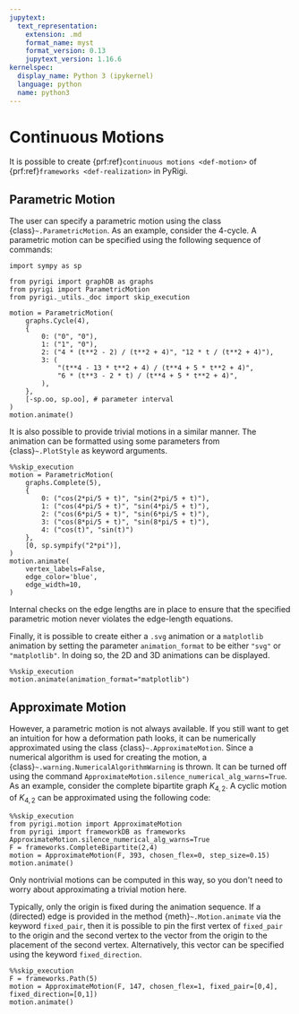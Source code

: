 ```yaml
---
jupytext:
  text_representation:
    extension: .md
    format_name: myst
    format_version: 0.13
    jupytext_version: 1.16.6
kernelspec:
  display_name: Python 3 (ipykernel)
  language: python
  name: python3
---
```


# Continuous Motions

It is possible to create {prf:ref}`continuous motions <def-motion>` of {prf:ref}`frameworks <def-realization>` in PyRigi.

## Parametric Motion

The user can specify a parametric motion using the class {class}`~.ParametricMotion`. 
As an example, consider the 4-cycle. A parametric motion can be specified
using the following sequence of commands:

```{code-cell} ipython3
import sympy as sp

from pyrigi import graphDB as graphs
from pyrigi import ParametricMotion
from pyrigi._utils._doc import skip_execution

motion = ParametricMotion(
    graphs.Cycle(4),
    {
        0: ("0", "0"),
        1: ("1", "0"),
        2: ("4 * (t**2 - 2) / (t**2 + 4)", "12 * t / (t**2 + 4)"),
        3: (
            "(t**4 - 13 * t**2 + 4) / (t**4 + 5 * t**2 + 4)",
            "6 * (t**3 - 2 * t) / (t**4 + 5 * t**2 + 4)",
        ),
    },
    [-sp.oo, sp.oo], # parameter interval
)
motion.animate()
```

It is also possible to provide trivial motions in a similar manner.
The animation can be formatted using some parameters from {class}`~.PlotStyle` as keyword arguments.

```{code-cell} ipython3
%%skip_execution
motion = ParametricMotion(
    graphs.Complete(5),
    {
        0: ("cos(2*pi/5 + t)", "sin(2*pi/5 + t)"),
        1: ("cos(4*pi/5 + t)", "sin(4*pi/5 + t)"),
        2: ("cos(6*pi/5 + t)", "sin(6*pi/5 + t)"),
        3: ("cos(8*pi/5 + t)", "sin(8*pi/5 + t)"),
        4: ("cos(t)", "sin(t)")
    },
    [0, sp.sympify("2*pi")],
)
motion.animate(
    vertex_labels=False,
    edge_color='blue',
    edge_width=10,
)
```

Internal checks on the edge lengths are in place to ensure that the specified parametric motion
never violates the edge-length equations. 

Finally, it is possible to create either a ``.svg`` animation or a ``matplotlib`` animation by
setting the parameter ``animation_format`` to be either ``"svg"`` or ``"matplotlib"``. In doing so, the
2D and 3D animations can be displayed.

```{code-cell} ipython3
%%skip_execution
motion.animate(animation_format="matplotlib")
```

## Approximate Motion

However, a parametric motion is not always available. If you still want to get an
intuition for how a deformation path looks, it can be numerically approximated using
the class {class}`~.ApproximateMotion`. 
Since a numerical algorithm is used for creating the motion, a {class}`~.warning.NumericalAlgorithmWarning`
is thrown. It can be turned off using the command ``ApproximateMotion.silence_numerical_alg_warns=True``.
As an example, consider the complete bipartite graph $K_{4,2}$.
A cyclic motion of $K_{4,2}$ can be approximated using the following code:

```{code-cell} ipython3
%%skip_execution
from pyrigi.motion import ApproximateMotion
from pyrigi import frameworkDB as frameworks
ApproximateMotion.silence_numerical_alg_warns=True
F = frameworks.CompleteBipartite(2,4)
motion = ApproximateMotion(F, 393, chosen_flex=0, step_size=0.15)
motion.animate()
```

Only nontrivial motions can be computed in this way, so you don't need to worry about approximating a
trivial motion here.

Typically, only the origin is fixed during the animation sequence. If a (directed) edge is
provided in the method {meth}`~.Motion.animate` via the keyword `fixed_pair`, then it is possible to
pin the first vertex of `fixed_pair` to the origin and the second vertex to the vector from the origin
to the placement of the second vertex. Alternatively, this vector can be specified using the keyword
``fixed_direction``.

```{code-cell} ipython3
%%skip_execution
F = frameworks.Path(5)
motion = ApproximateMotion(F, 147, chosen_flex=1, fixed_pair=[0,4], fixed_direction=[0,1])
motion.animate()
```
